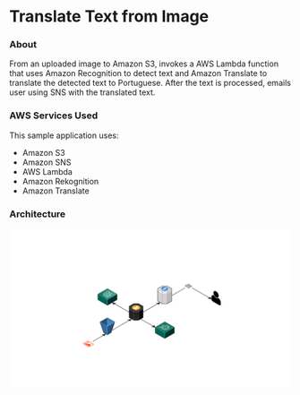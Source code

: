 # Translate Text from Image

### About
From an uploaded image to Amazon S3, invokes a AWS Lambda function that uses Amazon Recognition to detect text and Amazon Translate to translate the detected text to Portuguese. After the text is processed, emails user using SNS with the translated text.


### AWS Services Used
This sample application uses:

- Amazon S3
- Amazon SNS
- AWS Lambda
- Amazon Rekognition
- Amazon Translate

### Architecture

![Lambda Image Processing Architecture](https://github.com/filipebarretto/aws-samples/blob/master/architecture-diagrams/translate-text-from-image-architecture.png?raw=true)